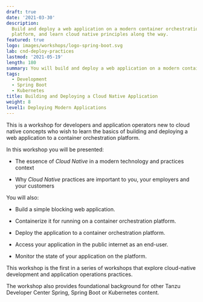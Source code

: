 ```yaml
---
draft: true
date: '2021-03-30'
description:
  Build and deploy a web application on a modern container orchestration
  platform, and learn cloud native principles along the way.
featured: true
logo: images/workshops/logo-spring-boot.svg
lab: cnd-deploy-practices
lastmod: '2021-05-19'
length: 180
summary: You will build and deploy a web application on a modern container orchestration platform, and learn cloud native principles along the way.
tags:
  - Development
  - Spring Boot
  - Kubernetes
title: Building and Deploying a Cloud Native Application
weight: 8
level1: Deploying Modern Applications
---
```


This is a workshop for developers and application operators
new to cloud native concepts who wish to learn the basics of
building and deploying a web application to a container
orchestration platform.

In this workshop you will be presented:

- The essence of _Cloud Native_ in a modern technology
  and practices context

- Why _Cloud Native_ practices are important to you,
  your employers and your customers

You will also:

- Build a simple blocking web application.

- Containerize it for running on a container orchestration platform.

- Deploy the application to a container orchestration platform.

- Access your application in the public internet as an end-user.

- Monitor the state of your application on the platform.

This workshop is the first in a series of workshops that explore
cloud-native development and application operations practices.

The workshop also provides foundational background for other Tanzu
Developer Center Spring, Spring Boot or Kubernetes content.

